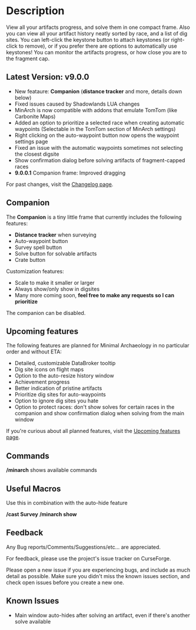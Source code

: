# Description

View all your artifacts progress, and solve them in one compact frame. Also you can view all your artifact history neatly sorted by race, and a list of dig sites. You can left-click the keystone button to attach keystones (or right-click to remove), or if you prefer there are options to automatically use keystones! You can monitor the artifacts progress, or how close you are to the fragment cap.

## Latest Version: v9.0.0

- New feataure: **Companion** (**distance tracker** and more, details down below)
- Fixed issues caused by Shadowlands LUA changes
- MinArch is now compatible with addons that emulate TomTom (like Carbonite Maps)
- Added an option to prioritize a selected race when creating automatic waypoints (Selectable in the TomTom section of MinArch settings)
- Right clicking on the auto-waypoint button now opens the waypoint settings page
- Fixed an issue with the automatic waypoints sometimes not selecting the closest digsite
- Show confirmation dialog before solving artifacts of fragment-capped races
- **9.0.0.1** Companion frame: Improved dragging

For past changes, visit the [Changelog page](https://www.curseforge.com/wow/addons/minimal-archaeology/pages/minimal-archaeology/changelog).

## Companion

The **Companion** is a tiny little frame that currently includes the following features:

- **Distance tracker** when surveying
- Auto-waypoint button
- Survey spell button
- Solve button for solvable artifacts
- Crate button

Customization features:

- Scale to make it smaller or larger
- Always show/only show in digsites
- Many more coming soon, **feel free to make any requests so I can prioritize**

The companion can be disabled.


## Upcoming features

The following features are planned for Minimal Archaeology in no particular order and without ETA:

- Detailed, customizable DataBroker tooltip
- Dig site icons on flight maps
- Option to the auto-resize history window
- Achievement progress
- Better indication of pristine artifacts
- Prioritize dig sites for auto-waypoints
- Option to ignore dig sites you hate
- Option to protect races: don't show solves for certain races in the companion and show confirmation dialog when solving from the main window

If you're curious about all planned features, visit the [Upcoming features page](https://www.curseforge.com/wow/addons/minimal-archaeology/pages/minimal-archaeology/upcoming-features).

## Commands
**/minarch**
shows available commands

## Useful Macros
Use this in combination with the auto-hide feature

**/cast Survey**
**/minarch show**

## Feedback
Any Bug reports/Comments/Suggestions/etc... are appreciated.

For feedback, please use the project's issue tracker on CurseForge.

Please open a new issue if you are experiencing bugs, and include as much detail as possible. Make sure you didn't miss the known issues section, and check open issues before you create a new one.


## Known Issues
- Main window auto-hides after solving an artifact, even if there's another solve available
